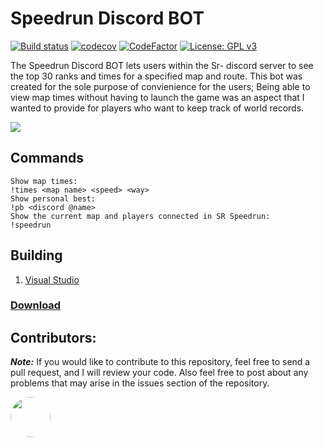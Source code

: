 # Speedrun Discord BOT

[![Build status](https://ci.appveyor.com/api/projects/status/wl3cn8bkr0xuqs84?svg=true)](https://ci.appveyor.com/project/Iswenzz/speedrun-discord-bot)
[![codecov](https://codecov.io/gh/Iswenzz/Speedrun-Discord-BOT/branch/master/graph/badge.svg)](https://codecov.io/gh/Iswenzz/Speedrun-Discord-BOT)
[![CodeFactor](https://www.codefactor.io/repository/github/iswenzz/speedrun-discord-bot/badge)](https://www.codefactor.io/repository/github/iswenzz/speedrun-discord-bot)
[![License: GPL v3](https://img.shields.io/badge/License-GPLv3-blue.svg)](https://www.gnu.org/licenses/gpl-3.0)

The Speedrun Discord BOT lets users within the Sr- discord server to see the top 30 ranks and times for a specified map and route. This bot was created for the sole purpose of convienience for the users; Being able to view map times without having to launch the game was an aspect that I wanted to provide for players who want to keep track of world records. 

![](https://i.imgur.com/vFeTvnX.png)

## Commands
```text
Show map times:
!times <map name> <speed> <way>
Show personal best:
!pb <discord @name>
Show the current map and players connected in SR Speedrun:
!speedrun
```

## Building
1. [Visual Studio](https://visualstudio.microsoft.com/)

### [Download](https://github.com/Iswenzz/Speedrun-Discord-BOT/releases)

## Contributors:
***Note:*** If you would like to contribute to this repository, feel free to send a pull request, and I will review your code. Also feel free to post about any problems that may arise in the issues section of the repository.

<a href="https://github.com/SheepWizard"><img src="https://avatars3.githubusercontent.com/u/8878844?s=100&v=4" height=64 style="border-radius: 50%"></a>
